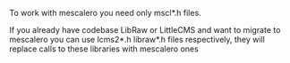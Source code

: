 To work with mescalero you need only mscl*.h files.

If you already have codebase LibRaw or LittleCMS and want to migrate to mescalero you can use lcms2*.h libraw*.h files respectively, they will replace calls to these libraries with mescalero ones